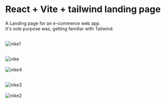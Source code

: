 # React + Vite + tailwind landing page<br /> 

A Landing page for an e-commerce web app. <br /> 
It's sole purpose was, getting familiar with Tailwind.<br /><br />

![nike1](https://github.com/Noud63/landingpage-tailwind/assets/38325801/8ade26d5-7023-4d77-b27a-36414d6b8364)<br /><br />


![nike](https://github.com/Noud63/landingpage-tailwind/assets/38325801/7bc40c40-5de4-437f-8057-612ed65af409)<br /><br />
![nike4](https://github.com/Noud63/landingpage-tailwind/assets/38325801/b5ed5e9b-3633-41b9-887b-b4e21322c9a7)<br /><br />

![nike3](https://github.com/Noud63/landingpage-tailwind/assets/38325801/3f86981f-d9c4-4149-af9e-215c6a132621)<br /><br />
![nike2](https://github.com/Noud63/landingpage-tailwind/assets/38325801/5123ec6a-cd40-4ca9-9047-3ca26b86115d)<br /><br />


<!-- <p align="center"><img src="https://github.com/Noud63/landingpage-tailwind/assets/38325801/fc10fae4-d97b-4f76-ac78-ee66b12289db"/></p><br /><br />
<p align="center"><img src="https://github.com/Noud63/landingpage-tailwind/assets/38325801/fda040d3-e4fa-4946-a5a3-eeec953d34d5"/></p><br /><br /> -->
